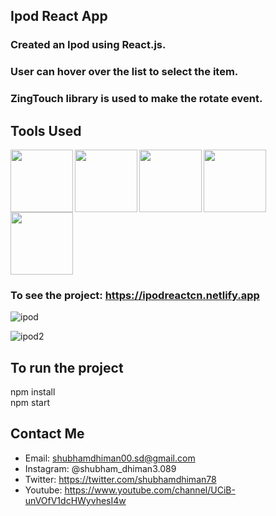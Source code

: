 ## Ipod React App 

### Created an Ipod using React.js.<br>
### User can hover over the list to select the item.<br>
### ZingTouch library is used to make the rotate event.

## Tools Used
<img align="left" src="https://user-images.githubusercontent.com/18380165/224329335-3cdf989b-bdce-41e6-82dc-7d4c50d5f283.png" width="100" height="100">
<img align="left" src="https://user-images.githubusercontent.com/18380165/224329345-7363d693-4f27-4a58-8c9e-086d8a3fa420.png" width="100" height="100">
<img align="left" src="https://user-images.githubusercontent.com/18380165/224332427-426a3fbb-e25d-4deb-a832-666ae2e2e418.png" width="100" height="100">
<img align="left" src="https://cdn.freebiesupply.com/logos/large/2x/react-1-logo-png-transparent.png" width="100" height="100">
<img  src="https://user-images.githubusercontent.com/18380165/224329339-a5174b23-1a5c-4ae4-95c8-ead20a29d77e.png" width="100" height="100">


### To see the project: https://ipodreactcn.netlify.app

![ipod](https://github.com/shubhamdhiman/Ipod-Reactjs-Minor-Project-CN/assets/18380165/9bebe992-ea3c-4672-966e-ee394392a0cc)


![ipod2](https://github.com/shubhamdhiman/Ipod-Reactjs-Minor-Project-CN/assets/18380165/b82bc3d3-c4d3-4798-8258-8c844ad47490)

## To run the project

  npm install<br>
  npm start
 

## Contact Me
* Email: shubhamdhiman00.sd@gmail.com
* Instagram: @shubham_dhiman3.089
* Twitter: https://twitter.com/shubhamdhiman78
* Youtube: https://www.youtube.com/channel/UCiB-unVOfV1dcHWyvhesI4w
